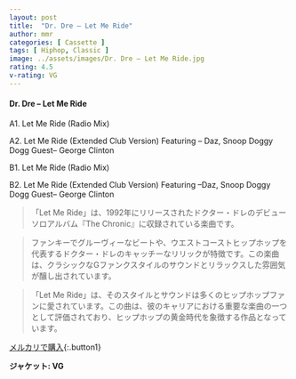 ```yaml
---
layout: post
title:  "Dr. Dre – Let Me Ride"
author: mmr
categories: [ Cassette ]
tags: [ Hiphop, Classic ]
image: ../assets/images/Dr. Dre – Let Me Ride.jpg
rating: 4.5
v-rating: VG
---
```


#### Dr. Dre – Let Me Ride

A1. Let Me Ride (Radio Mix)

A2. Let Me Ride (Extended Club Version)
Featuring – Daz, Snoop Doggy Dogg
Guest– George Clinton

B1. Let Me Ride (Radio Mix)

B2. Let Me Ride (Extended Club Version)
Featuring –Daz, Snoop Doggy Dogg
Guest– George Clinton

> 「Let Me Ride」は、1992年にリリースされたドクター・ドレのデビューソロアルバム『The Chronic』に収録されている楽曲です。

> ファンキーでグルーヴィーなビートや、ウエストコーストヒップホップを代表するドクター・ドレのキャッチーなリリックが特徴です。この楽曲は、クラシックなGファンクスタイルのサウンドとリラックスした雰囲気が醸し出されています。

> 「Let Me Ride」は、そのスタイルとサウンドは多くのヒップホップファンに愛されています。この曲は、彼のキャリアにおける重要な楽曲の一つとして評価されており、ヒップホップの黄金時代を象徴する作品となっています。


[メルカリで購入](https://jp.mercari.com/item/m33195503336){:.button1}

<div class="mt-4 mb-4 d-flex align-items-center">
<strong class="mr-1">ジャケット: VG</strong>
</div>